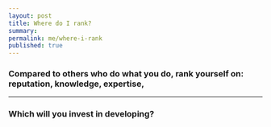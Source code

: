 ```yaml
---
layout: post
title: Where do I rank?
summary:
permalink: me/where-i-rank
published: true
---
```


### Compared to others who do what you do, rank yourself on: reputation, knowledge, expertise,

---

### Which will you invest in developing?
